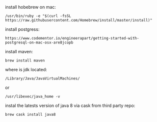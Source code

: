 install hobebrew on mac:
```
/usr/bin/ruby -e "$(curl -fsSL https://raw.githubusercontent.com/Homebrew/install/master/install)"
```
install postgress:
```
https://www.codementor.io/engineerapart/getting-started-with-postgresql-on-mac-osx-are8jcopb
```
install maven:
```
brew install maven
```
where is jdk located:
```
/Library/Java/JavaVirtualMachines/
```
or
```
/usr/libexec/java_home -v
```

instal the latests version of java 8 via cask from third party repo:
```
brew cask install java8
```
